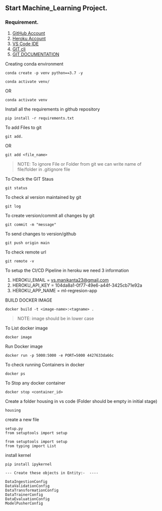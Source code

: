 ## Start Machine_Learning Project.

### Requirement.

1. [GitHub Account](https://github.com/)
2. [Heroku Account](https://id.heroku.com/login)
3. [VS Code IDE](https://code.visualstudio.com/download)
4. [GIT cli](https://git-scm.com/downloads)
5. [GIT DOCUMENTATION](https://git-scm.com/doc)

Creating conda environment
```
conda create -p venv python==3.7 -y
```


```
conda activate venv/
```
OR
```
conda activate venv
```

Install all the requirements in github repository
```
pip install -r requirements.txt
```


To add Files to git
```
git add.
```


OR
```
git add <file_name>
```

> NOTE: To ignore File or Folder from git we can write name of file/folder in .gitignore file

To Check the GIT Staus 
```
git status
```
To check al version maintained by git
```
git log
```

To create version/commit all changes by git
```
git commit -m "message"
```

To send changes to version/github
```
git push origin main
```

To check remote url
```
git remote -v
```

To setup the CI/CD Pipeline in heroku we need 3 information

1. HEROKU_EMAIL = vs.manikanta23@gmail.com
2. HEROKU_API_KEY = 104da8a1-0f77-49e6-a44f-3425cb71e92a
3. HEROKU_APP_NAME = ml-regresion-app


BUILD DOCKER IMAGE
```
docker build -t <image-name>:<tagname> .
```
> NOTE: image should be in lower case

To List docker image
```
docker image
```

Run Docker image
```
docker run -p 5000:5000 -e PORT=5000 4427633da66c
```

To check running Containers in docker
```
docker ps
```

To Stop any docker container
```
docker stop <container_id>
```


Create a folder housing in vs code (Folder should be empty in initial stage)
```
housing
```

create a new file 
```
setup.py
from setuptools import setup

from setuptools import setup
from typing import List
```


install kernel
```
pip install ipykernel
```

```
--- Create these objects in Entity:-  ----

DataIngestionConfig
DataValidationConfig
DataTransformationConfig
DataTrainerConfig
DataEvaluationConfig
ModelPusherConfig
```


